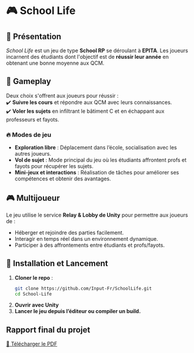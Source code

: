 # 🎮 **School Life**  

## 🏫 **Présentation**  
*School Life* est un jeu de type **School RP** se déroulant à **EPITA**. Les joueurs incarnent des étudiants dont l'objectif est de **réussir leur année** en obtenant une bonne moyenne aux QCM.  

## 🎯 **Gameplay**  
Deux choix s'offrent aux joueurs pour réussir :  
✔️ **Suivre les cours** et répondre aux QCM avec leurs connaissances.  
✔️ **Voler les sujets** en infiltrant le bâtiment C et en échappant aux professeurs et fayots.  

### 🔥 **Modes de jeu**  
- **Exploration libre** : Déplacement dans l’école, socialisation avec les autres joueurs.  
- **Vol de sujet** : Mode principal du jeu où les étudiants affrontent profs et fayots pour récupérer les sujets.  
- **Mini-jeux et interactions** : Réalisation de tâches pour améliorer ses compétences et obtenir des avantages.  

## 🎮 **Multijoueur**  
Le jeu utilise le service **Relay & Lobby de Unity** pour permettre aux joueurs de :  
- Héberger et rejoindre des parties facilement.  
- Interagir en temps réel dans un environnement dynamique.  
- Participer à des affrontements entre étudiants et profs/fayots.  

## 🚀 **Installation et Lancement**  
1. **Cloner le repo** :  
   ```bash
   git clone https://github.com/Input-Fr/SchoolLife.git
   cd School-Life
   ```
2. **Ouvrir avec Unity**
3. **Lancer le jeu depuis l’éditeur ou compiler un build.**

## Rapport final du projet
[📄 Télécharger le PDF](https://raw.githubusercontent.com/Input-Fr/SchoolLife/refs/heads/main/RapportFinal.pdf)
